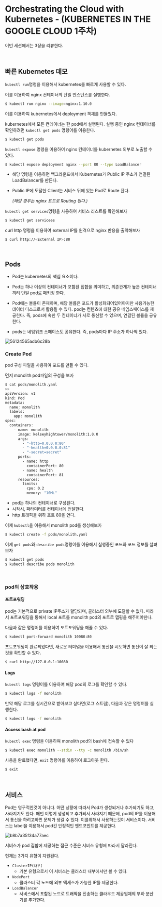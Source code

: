 # Orchestrating the Cloud with Kubernetes - (KUBERNETES IN THE GOOGLE CLOUD 1주차)



이번 세션에서는 3장을 리뷰한다.

​    

## 빠른 Kubernetes 데모

`kubectl run`명령을 이용해서 kubernetes를 빠르게 사용할 수 있다.

이를 이용하여 nginx 컨테이너의 단일 인스턴스를 실행한다.

```bash
$ kubectl run nginx --image=nginx:1.10.0
```



이를 이용하여 kubernetes에서 deployment 객체를 만들었다. 

kubernetes에서 모든 컨테이너는 한 pod에서 실행된다. 실행 중인 nginx 컨테이너를 확인하려면 `kubectl get pods` 명령어를 이용한다.

```bash
$ kubectl get pods
```



`kubectl expose` 명령을 이용하여 nginx 컨테이너를 kubernetes 외부로 노출할 수 있다.

```bash
$ kubectl expose deployment nginx --port 80 --type LoadBalancer
```

- 해당 명령을 이용하면 백그라운드에서 Kubernetes가 Public IP 주소가 연결된 LoadBalancer를 만든다.

- Public IP에 도달한 Client는 서비스 뒤에 있는 Pod로 Route 된다.

  *(해당 경우는 nginx 포드로 Routing 된다.)*



`kubectl get services`명령을 사용하여 서비스 리스트를 확인해보자

```bash
$ kubectl get servicees
```



curl http 명령을 이용하여 external IP를 원격으로 nginx 반응을 출력해보자

```bash
$ curl http://<External IP>:80
```

​    

## Pods

- Pod는 kubernetes의 핵심 요소이다.

- Pod는 하나 이상의 컨테이너가 포함된 집합을 의미하고, 의존관계가 높은 컨테이너끼리 단일 pod로 패키징 한다.

- Pod에는 볼륨이 존재하며, 해당 볼륨은 포드가 활성화되어있어야지만 사용가능한 데이터 디스크로서 활용될 수 있다. pod는 컨텐츠에 대한 공유 네임스페이스를 제공한다. 즉, pods에 속한 두 컨테이너가 서로 통신할 수 있으며, 연결된 볼륨을 공유한다.

- pods는 네임워크 스페이스도 공유한다. 즉, pods마다 IP 주소가 하나씩 있다.



![56124565adb6c28b](https://user-images.githubusercontent.com/13328380/51085557-9aaf2b00-177e-11e9-8914-ce89f7c06d81.png)



### Create Pod

pod 구성 파일을 사용하여 포드를 만들 수 있다.

먼저 monolith pod파일의 구성을 보자

```bash
$ cat pods/monolith.yaml
>>
apiVersion: v1
kind: Pod
metadata:
  name: monolith
  labels:
    app: monolith
spec:
  containers:
    - name: monolith
      image: kelseyhightower/monolith:1.0.0
      args:
        - "-http=0.0.0.0:80"
        - "-health=0.0.0.0:81"
        - "-secret=secret"
      ports:
        - name: http
          containerPort: 80
        - name: health
          containerPort: 81
      resources:
        limits:
          cpu: 0.2
          memory: "10Mi"
```



- pod는 하나의 컨테이너로 구성된다.
- 시작시, 파라미터를 컨테이너에 전달한다.
- http 트래픽을 위하 포트 80을 연다.



이제 `kubectl`을 이용해서 monolith pod를 생성해보자

```bash
$ kubectl create -f pods/monolith.yaml
```



이제 `get pods`와 `describe pods`명령어를 이용해서 실행중인 포드와 포드 정보를 살펴보자

```bash
$ kubectl get pods
$ kubectl describe pods monolith
```

​    

### pod의 상호작용

#### 포트포워딩

pod는 기본적으로 private IP주소가 할당되며, 클러스터 외부에 도달할 수 없다. 따라서 포트포워딩을 통해서 local 포트를 monolith pod의 포트로 맵핑을 해주어야한다.

다음과 같은 명령어를 이용하여 포트포워딩을 해줄 수 있다.

```bash
$ kubectl port-forward monolith 10080:80
```



포트포워딩이 완료되었다면, 새로운 터미널을 이용해서 통신을 시도하면 통신이 잘 되는 것을 확인할 수 있다.

```bash
$ curl http://127.0.0.1:10080
```



#### Logs

`kubectl logs` 명령어를 이용하여 해당 pod의 로그를 확인할 수 있다.

```bash
$ kubectl logs -f monolith
```



만약 해당 로그를 실시간으로 받아보고 싶다면(로그 스트림), 다음과 같은 명령어를 실행한다.

```bash
$ kubectl logs -f monolith
```



#### Access bash at pod

`kubectl exec` 명령을 이용하여 monolith pod의 bash에 접속할 수 있다

```bash
$ kubectl exec monolith --stdin --tty -c monolith /bin/sh
```



사용을 완료했다면, `exit` 명령어를 이용하여 로그아웃 한다.

```bash
$ exit
```



​    

## 서비스

Pod는 영구적인것이 아니다. 어떤 상황에 따라서 Pod가 생성되거나 추가되기도 하고, 사라지기도 한다. 매번 이렇게 생성되고 추가되서 사라지기 때문에, pod의 IP를 이용해서 통신을 하려고하면 문제가 생길 수 있다. 이를위해서 사용하는것이 서비스이다. 서비스는 label을 이용해서 pod간 안정적인 엔드포인트를 제공한다.



![b8b7a35f34a77aec](https://user-images.githubusercontent.com/13328380/51085671-fb8b3300-177f-11e9-8905-2e0381fb71d9.png)



서비스가 pod 집합에 제공하는 접근 수준은 서비스 유형에 따라서 달라진다.

현재는 3가지 유형이 지원된다.

- `ClusterIP(내부)`
  - 기본 유형으로서 이 서비스는 클러스터 내부에서만 볼 수 있다.
- `NodePort`
  - 클러스터 각 노드에 외부 액세스가 가능한 IP를 제공한다.
- `LoadBalancer`
  - 서비스에서 포함된 노드로 트래픽을 전송하는 클라우드 제공업체의 부하 분산기를 추가한다.







